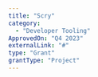 ```yaml
---
title: "Scry"
category:
  - "Developer Tooling"
ApprovedOn: "Q4 2023"
externalLink: "#"
type: "Grant"
grantType: "Project"
---
```

